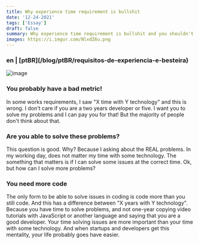 ```yaml
---
title: Why experience time requirement is bullshit
date: '12-24-2021'
tags: ['Essay']
draft: false
summary: Why experience time requirement is bullshit and you shouldn't care about that
images: https://i.imgur.com/NlxdZ6u.png
---
```


<h3>en | [ptBR](/blog/ptBR/requisitos-de-experiencia-e-besteira)</h3>

![image](https://i.imgur.com/NlxdZ6u.png)

### You probably have a bad metric!

In some works requirements, I saw "X time with Y technology" and this is wrong. I don't care if you are a two years developer or five. I want you to solve my problems and I can pay you for that! But the majority of people don't think about that.

### Are you able to solve these problems?

This question is good. Why? Because I asking about the REAL problems. In my working day, does not matter my time with some technology. The something that matters is if I can solve some issues at the correct time. Ok, but how can I solve more problems?

### You need more code

The only form to be able to solve issues in coding is code more than you still code. And this has a difference between "X years with Y technology". Because you have time to solve problems, and not one-year copying video tutorials with JavaScript or another language and saying that you are a good developer. Your time solving issues are more important than your time with some technology. And when startups and developers get this mentality, your life probably goes have easier.
